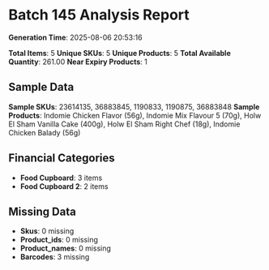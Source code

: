 # Batch 145 Analysis Report

**Generation Time**: 2025-08-06 20:53:16

**Total Items**: 5
**Unique SKUs**: 5
**Unique Products**: 5
**Total Available Quantity**: 261.00
**Near Expiry Products**: 1

## Sample Data
**Sample SKUs**: 23614135, 36883845, 1190833, 1190875, 36883848
**Sample Products**: Indomie Chicken Flavor (56g), Indomie Mix Flavour 5 (70g), Holw El Sham Vanilla Cake (400g), Holw El Sham Right Chef (18g), Indomie Chicken Balady (56g)

## Financial Categories
- **Food Cupboard**: 3 items
- **Food Cupboard 2**: 2 items

## Missing Data
- **Skus**: 0 missing
- **Product_ids**: 0 missing
- **Product_names**: 0 missing
- **Barcodes**: 3 missing
